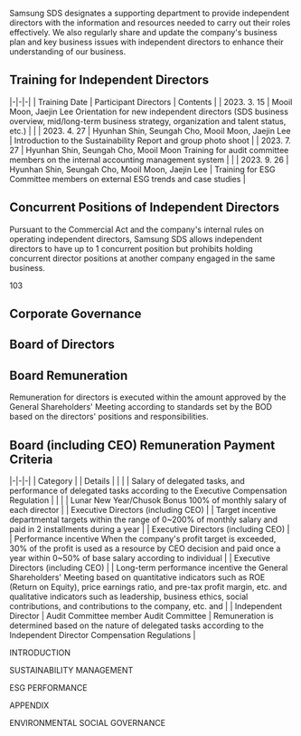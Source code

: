 Samsung SDS designates a supporting department to provide independent directors with the information and resources needed to carry out their roles effectively. We also regularly share and update the company's business plan and key business issues with independent directors to enhance their understanding of our business.

## **Training for Independent Directors**

|-|-|-|
| Training Date | Participant Directors | Contents |
| 2023. 3. 15 | Mooil Moon, Jaejin Lee Orientation for new independent directors (SDS business overview, mid/long-term business  strategy, organization and talent status, etc.) | |
| 2023. 4. 27 | Hyunhan Shin, Seungah Cho,  Mooil Moon, Jaejin Lee | Introduction to the Sustainability Report and group  photo shoot |
| 2023. 7. 27 | Hyunhan Shin, Seungah Cho,  Mooil Moon Training for audit committee members on the internal  accounting management system | |
| 2023. 9. 26 | Hyunhan Shin, Seungah Cho,  Mooil Moon, Jaejin Lee | Training for ESG Committee members on external ESG  trends and case studies |

## **Concurrent Positions of Independent Directors**

Pursuant to the Commercial Act and the company's internal rules on operating independent directors, Samsung SDS allows independent directors to have up to 1 concurrent position but prohibits holding concurrent director positions at another company engaged in the same business.

103

## **Corporate Governance**

## **Board of Directors**

## **Board Remuneration**

Remuneration for directors is executed within the amount approved by the General Shareholders' Meeting according to standards set by the BOD based on the directors' positions and responsibilities.

## **Board (including CEO) Remuneration Payment Criteria**

|-|-|-|
| Category | | Details |
| | | Salary of delegated tasks, and performance of delegated tasks  according to the Executive Compensation Regulation |
| | | Lunar New  Year/Chusok  Bonus 100% of monthly salary of each director |
| Executive Directors (including CEO) | | Target  incentive departmental targets within the range of 0~200% of  monthly salary and paid in 2 installments during a year |
| Executive Directors (including CEO) | | Performance  incentive When the company's profit target is exceeded, 30% of the  profit is used as a resource by CEO decision and paid once  a year within 0~50% of base salary according to individual |
| Executive Directors (including CEO) | | Long-term  performance  incentive the General Shareholders' Meeting based on quantitative  indicators such as ROE (Return on Equity), price earnings  ratio, and pre-tax profit margin, etc. and qualitative  indicators such as leadership, business ethics, social  contributions, and contributions to the company, etc. and |
| Independent  Director | Audit Committee  member Audit Committee | Remuneration is determined based on the nature of delegated tasks  according to the Independent Director Compensation Regulations |

INTRODUCTION

SUSTAINABILITY MANAGEMENT

ESG PERFORMANCE

APPENDIX

ENVIRONMENTAL SOCIAL GOVERNANCE